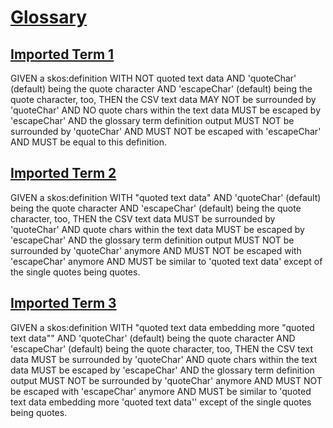# [Glossary](#glossary)

## [Imported Term 1](#imported-term-1)

<!--{
  "uri": "/#1",
  "aliases": "Alias 1.1,Alias 1.2,Alias 1.3"
}-->

GIVEN a skos:definition WITH NOT quoted text data AND 'quoteChar' (default) being the quote character AND 'escapeChar' (default) being the quote character, too, THEN the CSV text data MAY NOT be surrounded by 'quoteChar' AND NO quote chars within the text data MUST be escaped by 'escapeChar' AND the glossary term definition output MUST NOT be surrounded by 'quoteChar' AND MUST NOT be escaped with 'escapeChar' AND MUST be equal to this definition.

## [Imported Term 2](#imported-term-2)

<!--{
  "uri": "/#2",
  "aliases": "Alias 2.1,Alias 2.2,Alias 2.3"
}-->

GIVEN a skos:definition WITH "quoted text data" AND 'quoteChar' (default) being the quote character AND 'escapeChar' (default) being the quote character, too, THEN the CSV text data MUST be surrounded by 'quoteChar' AND quote chars within the text data MUST be escaped by 'escapeChar' AND the glossary term definition output MUST NOT be surrounded by 'quoteChar' anymore AND MUST NOT be escaped with 'escapeChar' anymore AND MUST be similar to 'quoted text data' except of the single quotes being quotes.

## [Imported Term 3](#imported-term-3)

<!--{
  "uri": "/#3",
  "aliases": "Alias 3.1,Alias 3.2,Alias 3.3"
}-->

GIVEN a skos:definition WITH "quoted text data embedding more "quoted text data"" AND 'quoteChar' (default) being the quote character AND 'escapeChar' (default) being the quote character, too, THEN the CSV text data MUST be surrounded by 'quoteChar' AND quote chars within the text data MUST be escaped by 'escapeChar' AND the glossary term definition output MUST NOT be surrounded by 'quoteChar' anymore AND MUST NOT be escaped with 'escapeChar' anymore AND MUST be similar to 'quoted text data embedding more 'quoted text data'' except of the single quotes being quotes.

